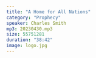 ```yaml
---
title: "A Home for All Nations"
category: "Prophecy"
speaker: Charles Smith
mp3: 20230430.mp3
size: 55751281
duration: "38:42"
image: logo.jpg
---
```

